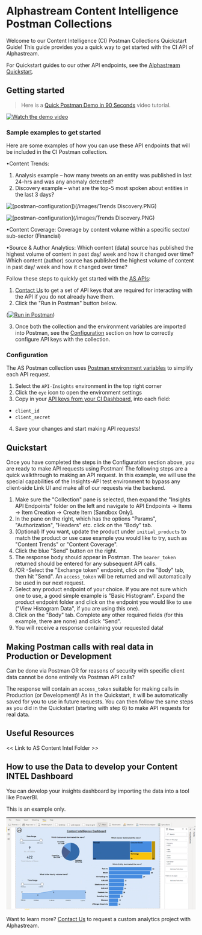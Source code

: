 # Alphastream Content Intelligence Postman Collections

Welcome to our Content Intelligence (CI) Postman Collections Quickstart Guide! This guide provides you a quick way to get started with the CI API of Alphastream.

For Quickstart guides to our other API endpoints, see the [Alphastream Quickstart](https://github.com/alphastream/quickstart).

## Getting started

> Here is a [Quick Postman Demo in 90 Seconds](https://www.loom.com/share/772dcb7ca7864c5caf9540497f7bde6d) video tutorial.

[![Watch the demo video](https://github.com/raj-alphastream/postman1/blob/af3c6d6aa11f7eae997abdcb8d376c52cadae54d/images/Postman-demo-img.png)](https://www.loom.com/share/772dcb7ca7864c5caf9540497f7bde6d)


### Sample examples to get started

Here are some examples of how you can use these API endpoints that will be included in the CI Postman collection. 

•Content Trends:
 1. Analysis example – how many tweets on an entity was published in last 24-hrs and was any anomaly detected? 
 2. Discovery example – what are the top-5 most spoken about entities in the last 3 days? 
 
 ![[postman-configuration]](https://github.com/raj-alphastream/postman1/blob/d73fcd7658909e298ff60a93f82a7dc9c24d7877/images/Trends%20Analysis.PNG))(/images/Trends Discovery.PNG)

![[postman-configuration]](https://github.com/raj-alphastream/postman1/blob/98887f7edd33d07d88b889acd75d93fa75f972d3/images/Trends%20Discovery.PNG)(/images/Trends Discovery.PNG)

•Content Coverage:
Coverage by content volume within a specific sector/ sub-sector (Financial)

•Source & Author Analytics:
Which content (data) source has published the highest volume of content in past day/ week and how it changed over time?
Which content (author) source has published the highest volume of content in past day/ week and how it changed over time?

Follow these steps to quickly get started with the [AS APIs](https://api-docs.alphastream.io/):

1. [Contact Us](https://alphastream.io/contact/) to get a set of API keys that are required for interacting with the API if you do not already have them.
2. Click the "Run in Postman" button below.



([![Run in Postman](https://run.pstmn.io/button.svg)](https://web.postman.co/network/import?collection=16904982-d2ecc9ee-6281-45a6-bb3f-1d82b891ec4e-U16jPSJe&referrer=https%3A%2F%2Fapi-docs.alphastream.io%2F%23237262a9-e85b-4398-a491-e34efe126a84&versionTag=latest&environment=10022312-614ac5be-ff90-40d8-bd62-b963270eaa36-U16jPSJe&traceId=undefined))

3. Once both the collection and the environment variables are imported into Postman, see the [Configuration](https://github.com/postman#configuration) section on how to correctly configure API keys with the collection.

### Configuration

The AS Postman collection uses [Postman environment variables](https://learning.getpostman.com/docs/postman/environments_and_globals/intro_to_environments_and_globals/) to simplify each API request.


1. Select the `API-Insights` environment in the top right corner
2. Click the `eye` icon to open the environment settings
3. Copy in your [API keys from your CI Dashboard](https://dashboard.alphastream.io/account/keys), into each field:

- `client_id`
- `client_secret`

4. Save your changes and start making API requests!

## Quickstart

Once you have completed the steps in the Configuration section above, you are ready to make API requests using Postman! The following steps are a quick walkthrough to making an API request. In this example, we will use the special capabilities of the Insights-API test environment to bypass any client-side Link UI and make all of our requests via the backend.

1. Make sure the "Collection" pane is selected, then expand the "Insights API Endpoints" folder on the left and navigate to API Endpoints -> Items -> Item Creation -> Create Item [Sandbox Only].
2. In the pane on the right, which has the options "Params", "Authorization", "Headers" etc. click on the "Body" tab.
3. (Optional) If you want, update the product under `initial_products` to match the product or use case example you would like to try, such as "Content Trends" or "Content Coverage".
4. Click the blue "Send" button on the right.
5. The response body should appear in Postman. The `bearer_token` returned should be entered for any subsequent API calls.
6. /OR -Select the "Exchange token" endpoint, click on the "Body" tab, then hit "Send". An `access_token` will be returned and will automatically be used in our next request.
7. Select any product endpoint of your choice. If you are not sure which one to use, a good simple example is "Basic Histogram". Expand the product endpoint folder and click on the endpoint you would like to use ("View Histogram Data", if you are using this one).
8. Click on the "Body" tab. Complete any other required fields (for this example, there are none) and click "Send".
9. You will receive a response containing your requested data!

## Making Postman calls with real data in Production or Development

Can be done via Postman OR for reasons of security with specific client data cannot be done entirely via Postman API calls? 

The response will contain an `access_token` suitable for making calls in Production (or Development)! As in the Quickstart, it will be automatically saved for you to use in future requests. You can then follow the same steps as you did in the Quickstart (starting with step 6) to make API requests for real data.

## Useful Resources

<< Link to AS Content Intel Folder >>

## How to use the Data to develop your Content INTEL Dashboard

You can develop your insights dashboard by importing the data into a tool like PowerBI. 

This is an example only.

 ![[bi-config]](https://github.com/raj-alphastream/alpha-content-intelligence/blob/461789cca944d4e5ceefe4168d5764e1bc39c785/images/PowerBI-content-dashboard.png)


Want to learn more? [Contact Us](https://alphastream.io/contact/) to request a custom analytics project with Alphastream. 
